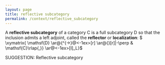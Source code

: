 ```yaml
---
layout: page
title: reflective subcategory
permalink: /context/reflective_subcategory
---
```

 A **reflective subcategory** of a category $\mathsf{C}$ is a full subcategory $\mathsf{D}$ so that the inclusion admits a left adjoint, called the **reflector** or **localization**:
$ \xymatrix{ \mathsf{D} \ar@{^(->}@<-1ex>[r] \ar@{}[r]|-\perp & \mathsf{C}\rlap{,}} \ar@<-1ex>[l]_L}$


SUGGESTION: Reflective subcategory
